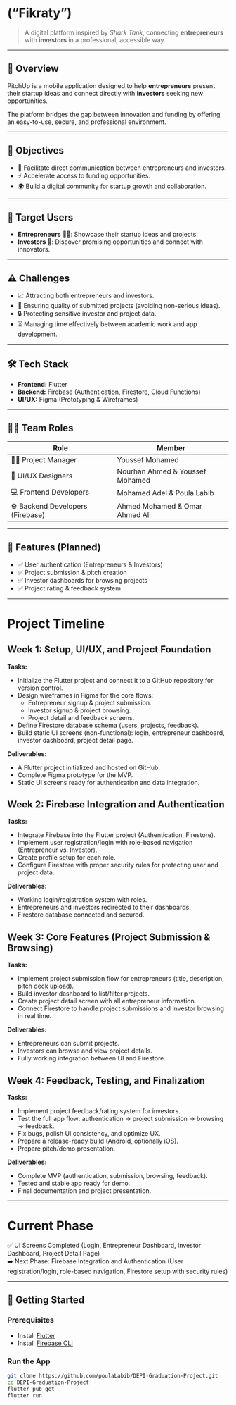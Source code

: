 # (“Fikraty”)

> A digital platform inspired by *Shark Tank*, connecting **entrepreneurs** with **investors** in a professional, accessible way.

---

## 📌 Overview
PitchUp is a mobile application designed to help **entrepreneurs** present their startup ideas and connect directly with **investors** seeking new opportunities.  

The platform bridges the gap between innovation and funding by offering an easy-to-use, secure, and professional environment.

---

## 🎯 Objectives
- 🤝 Facilitate direct communication between entrepreneurs and investors.  
- ⚡ Accelerate access to funding opportunities.  
- 🌍 Build a digital community for startup growth and collaboration.  

---

## 👥 Target Users
- **Entrepreneurs** 🧑‍💻: Showcase their startup ideas and projects.  
- **Investors** 💼: Discover promising opportunities and connect with innovators.  

---

## ⚠️ Challenges
- 📈 Attracting both entrepreneurs and investors.  
- 🧐 Ensuring quality of submitted projects (avoiding non-serious ideas).  
- 🔒 Protecting sensitive investor and project data.  
- ⏳ Managing time effectively between academic work and app development.  

---

## 🛠️ Tech Stack
- **Frontend:** Flutter  
- **Backend:** Firebase (Authentication, Firestore, Cloud Functions)  
- **UI/UX:** Figma (Prototyping & Wireframes)  

---

## 👨‍💻 Team Roles
| Role | Member |
|------|---------|
| 🧑‍✈️ Project Manager | Youssef Mohamed |
| 🎨 UI/UX Designers | Nourhan Ahmed & Youssef Mohamed |
| 💻 Frontend Developers | Mohamed Adel & Poula Labib |
| ⚙️ Backend Developers (Firebase) | Ahmed Mohamed & Omar Ahmed Ali |

---

## 📲 Features (Planned)
- ✅ User authentication (Entrepreneurs & Investors)  
- ✅ Project submission & pitch creation  
- ✅ Investor dashboards for browsing projects  
- ✅ Project rating & feedback system  

---

# Project Timeline

## Week 1: Setup, UI/UX, and Project Foundation
**Tasks:**
- Initialize the Flutter project and connect it to a GitHub repository for version control.
- Design wireframes in Figma for the core flows:
  - Entrepreneur signup & project submission.
  - Investor signup & project browsing.
  - Project detail and feedback screens.
- Define Firestore database schema (users, projects, feedback).
- Build static UI screens (non-functional): login, entrepreneur dashboard, investor dashboard, project detail page.

**Deliverables:**
- A Flutter project initialized and hosted on GitHub.
- Complete Figma prototype for the MVP.
- Static UI screens ready for authentication and data integration.

## Week 2: Firebase Integration and Authentication
**Tasks:**
- Integrate Firebase into the Flutter project (Authentication, Firestore).
- Implement user registration/login with role-based navigation (Entrepreneur vs. Investor).
- Create profile setup for each role.
- Configure Firestore with proper security rules for protecting user and project data.

**Deliverables:**
- Working login/registration system with roles.
- Entrepreneurs and investors redirected to their dashboards.
- Firestore database connected and secured.

## Week 3: Core Features (Project Submission & Browsing)
**Tasks:**
- Implement project submission flow for entrepreneurs (title, description, pitch deck upload).
- Build investor dashboard to list/filter projects.
- Create project detail screen with all entrepreneur information.
- Connect Firestore to handle project submissions and investor browsing in real time.

**Deliverables:**
- Entrepreneurs can submit projects.
- Investors can browse and view project details.
- Fully working integration between UI and Firestore.

## Week 4: Feedback, Testing, and Finalization
**Tasks:**
- Implement project feedback/rating system for investors.
- Test the full app flow: authentication → project submission → browsing → feedback.
- Fix bugs, polish UI consistency, and optimize UX.
- Prepare a release-ready build (Android, optionally iOS).
- Prepare pitch/demo presentation.

**Deliverables:**
- Complete MVP (authentication, submission, browsing, feedback).
- Tested and stable app ready for demo.
- Final documentation and project presentation.


---
# Current Phase

✅ UI Screens Completed (Login, Entrepreneur Dashboard, Investor Dashboard, Project Detail Page)  
➡️ Next Phase: Firebase Integration and Authentication (User registration/login, role-based navigation, Firestore setup with security rules)

---
## 🚀 Getting Started

### Prerequisites
- Install [Flutter](https://flutter.dev/docs/get-started/install)  
- Install [Firebase CLI](https://firebase.google.com/docs/cli)  

### Run the App
```bash
git clone https://github.com/poulaLabib/DEPI-Graduation-Project.git
cd DEPI-Graduation-Project
flutter pub get
flutter run
